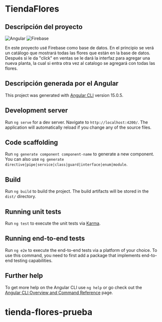 # TiendaFlores

## Descripción del proyecto

![Angular](https://img.shields.io/badge/Angular-black?logo=Angular)
![Firebase](https://img.shields.io/badge/firebase-black?logo=Firebase)

En este proyecto usé Firebase como base de datos. En el principio se verá un catálogo que mostrará todas las flores que están en la base de datos. Después si le da "click" en ventas se le dará la interfaz para agregar una nueva planta, la cual si entra otra vez al catalogo se agregará con todas las flores.

## Descripción generada por el Angular

This project was generated with [Angular CLI](https://github.com/angular/angular-cli) version 15.0.5.

## Development server

Run `ng serve` for a dev server. Navigate to `http://localhost:4200/`. The application will automatically reload if you change any of the source files.

## Code scaffolding

Run `ng generate component component-name` to generate a new component. You can also use `ng generate directive|pipe|service|class|guard|interface|enum|module`.

## Build

Run `ng build` to build the project. The build artifacts will be stored in the `dist/` directory.

## Running unit tests

Run `ng test` to execute the unit tests via [Karma](https://karma-runner.github.io).

## Running end-to-end tests

Run `ng e2e` to execute the end-to-end tests via a platform of your choice. To use this command, you need to first add a package that implements end-to-end testing capabilities.

## Further help

To get more help on the Angular CLI use `ng help` or go check out the [Angular CLI Overview and Command Reference](https://angular.io/cli) page.
# tienda-flores-prueba
